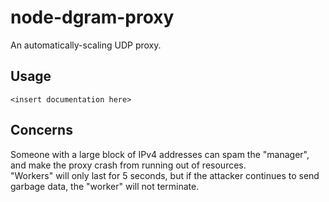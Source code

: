 # node-dgram-proxy
An automatically-scaling UDP proxy.

## Usage
`<insert documentation here>`

## Concerns
Someone with a large block of IPv4 addresses can spam the "manager", and make the proxy crash from running out of resources.  
"Workers" will only last for 5 seconds, but if the attacker continues to send garbage data, the "worker" will not terminate.